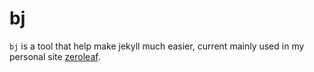 # bj

`bj` is a tool that help make jekyll much easier, current mainly used in
my personal site [zeroleaf](http://zeroleaf.com).